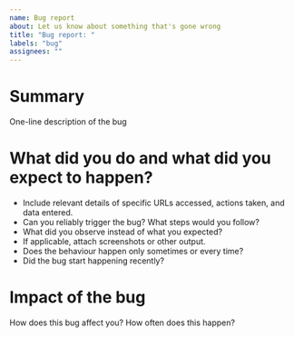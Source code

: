 ```yaml
---
name: Bug report
about: Let us know about something that's gone wrong
title: "Bug report: "
labels: "bug"
assignees: ""
---
```


# Summary
One-line description of the bug

# What did you do and what did you expect to happen?

- Include relevant details of specific URLs accessed, actions taken, and data entered.
- Can you reliably trigger the bug? What steps would you follow?
- What did you observe instead of what you expected?
- If applicable, attach screenshots or other output.
- Does the behaviour happen only sometimes or every time?
- Did the bug start happening recently?

# Impact of the bug
How does this bug affect you? How often does this happen?

